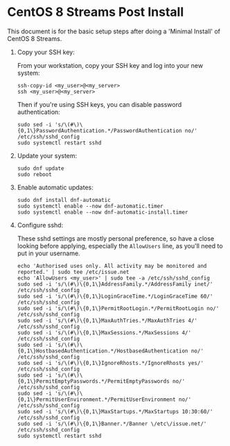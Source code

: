 # CentOS 8 Streams Post Install

This document is for the basic setup steps after doing a 'Minimal Install' of CentOS 8 Streams.

1. Copy your SSH key:

    From your workstation, copy your SSH key and log into your new system:
    
    ```shell script
    ssh-copy-id <my_user>@<my_server>
    ssh <my_user>@<my_server>
    ```
   
    Then if you're using SSH keys, you can disable password authentication:
    
    ```shell script
    sudo sed -i 's/\(#\)\{0,1\}PasswordAuthentication.*/PasswordAuthentication no/' /etc/ssh/sshd_config
    sudo systemctl restart sshd
    ```
   
1. Update your system:

    ```shell script
    sudo dnf update
    sudo reboot
    ```
   
1. Enable automatic updates:

    ```shell script
    sudo dnf install dnf-automatic
    sudo systemctl enable --now dnf-automatic.timer
    sudo systemctl enable --now dnf-automatic-install.timer
    ```
   
1. Configure sshd:

    These sshd settings are mostly personal preference, so have a close looking before applying, especially
    the `AllowUsers` line, as you'll need to put in your username.
    
    ```shell script
    echo 'Authorised uses only. All activity may be monitored and reported.' | sudo tee /etc/issue.net
    echo 'AllowUsers <my_user>' | sudo tee -a /etc/ssh/sshd_config
    sudo sed -i 's/\(#\)\{0,1\}AddressFamily.*/AddressFamily inet/' /etc/ssh/sshd_config
    sudo sed -i 's/\(#\)\{0,1\}LoginGraceTime.*/LoginGraceTime 60/' /etc/ssh/sshd_config
    sudo sed -i 's/\(#\)\{0,1\}PermitRootLogin.*/PermitRootLogin no/' /etc/ssh/sshd_config
    sudo sed -i 's/\(#\)\{0,1\}MaxAuthTries.*/MaxAuthTries 4/' /etc/ssh/sshd_config
    sudo sed -i 's/\(#\)\{0,1\}MaxSessions.*/MaxSessions 4/' /etc/ssh/sshd_config
    sudo sed -i 's/\(#\)\{0,1\}HostbasedAuthentication.*/HostbasedAuthentication no/' /etc/ssh/sshd_config
    sudo sed -i 's/\(#\)\{0,1\}IgnoreRhosts.*/IgnoreRhosts yes/' /etc/ssh/sshd_config
    sudo sed -i 's/\(#\)\{0,1\}PermitEmptyPasswords.*/PermitEmptyPasswords no/' /etc/ssh/sshd_config
    sudo sed -i 's/\(#\)\{0,1\}PermitUserEnvironment.*/PermitUserEnvironment no/' /etc/ssh/sshd_config
    sudo sed -i 's/\(#\)\{0,1\}MaxStartups.*/MaxStartups 10:30:60/' /etc/ssh/sshd_config
    sudo sed -i 's/\(#\)\{0,1\}Banner.*/Banner \/etc\/issue.net/' /etc/ssh/sshd_config
    sudo systemctl restart sshd
    ```